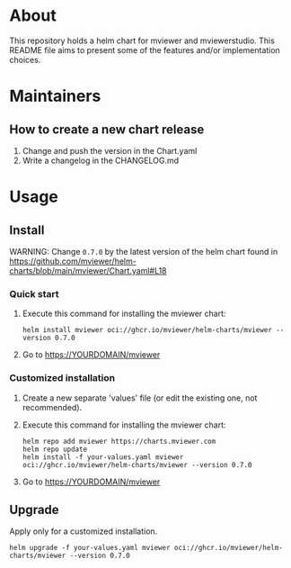 # About

This repository holds a helm chart for mviewer and mviewerstudio. This README file aims to present
some of the features and/or implementation choices.

# Maintainers

## How to create a new chart release
1. Change and push the version in the Chart.yaml
2. Write a changelog in the CHANGELOG.md

# Usage

## Install

WARNING: Change `0.7.0` by the latest version of the helm chart found in https://github.com/mviewer/helm-charts/blob/main/mviewer/Chart.yaml#L18

### Quick start

1. Execute this command for installing the mviewer chart:  
   ```
   helm install mviewer oci://ghcr.io/mviewer/helm-charts/mviewer --version 0.7.0
   ```
   
4. Go to [https://YOURDOMAIN/mviewer](https://YOURDOMAIN/mviewer)

### Customized installation
1. Create a new separate 'values' file (or edit the existing one, not recommended).  

3. Execute this command for installing the mviewer chart:  
   ```
   helm repo add mviewer https://charts.mviewer.com
   helm repo update
   helm install -f your-values.yaml mviewer oci://ghcr.io/mviewer/helm-charts/mviewer --version 0.7.0
   ```

4. Go to [https://YOURDOMAIN/mviewer](https://YOURDOMAIN/mviewer)

## Upgrade

Apply only for a customized installation.

```
helm upgrade -f your-values.yaml mviewer oci://ghcr.io/mviewer/helm-charts/mviewer --version 0.7.0
```